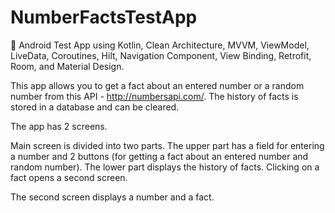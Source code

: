 # NumberFactsTestApp
🔢 Android Test App using Kotlin, Clean Architecture, MVVM, ViewModel, LiveData, Coroutines, Hilt, Navigation Component, View Binding, Retrofit, Room, and Material Design. 

This app allows you to get a fact about an entered number or a random number from this API - http://numbersapi.com/. The history of facts is stored in a database and can be cleared.

The app has 2 screens.

Main screen is divided into two parts. The upper part has a field for entering a number and 2 buttons (for getting a fact about an entered number and random number). 
The lower part displays the history of facts. Clicking on a fact opens a second screen.

The second screen displays a number and a fact.
